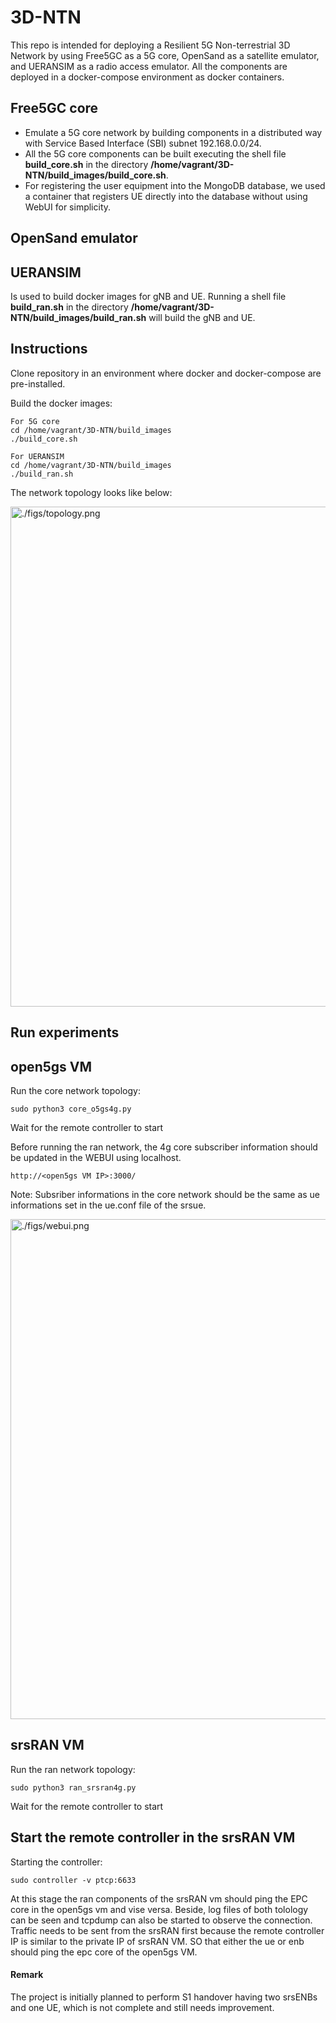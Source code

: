 # 3D-NTN
This repo is intended for deploying a Resilient 5G Non-terrestrial 3D Network by using Free5GC as a 5G core, OpenSand as a satellite emulator, and UERANSIM as a radio access emulator. All the components are deployed in a docker-compose environment as docker containers.

## Free5GC core
* Emulate a 5G core network by building components in a distributed way with Service Based Interface (SBI) subnet 192.168.0.0/24.
* All the 5G core components can be built executing the shell file **build_core.sh** in the directory **/home/vagrant/3D-NTN/build_images/build_core.sh**. 
* For registering the user equipment into the MongoDB database, we used a container that registers UE directly into the database without using WebUI for simplicity.

## OpenSand emulator


## UERANSIM 
Is used to build docker images for gNB and UE. Running a shell file **build_ran.sh** in the directory **/home/vagrant/3D-NTN/build_images/build_ran.sh** will build the gNB and UE.

## Instructions

Clone repository in an environment where docker and docker-compose are pre-installed.

Build the docker images:

```
For 5G core
cd /home/vagrant/3D-NTN/build_images
./build_core.sh
```
```
For UERANSIM
cd /home/vagrant/3D-NTN/build_images
./build_ran.sh
```
The network topology looks like below:

<img src="./figs/topology.png" title="./figs/topology.png" width=800px></img>

## Run experiments

## open5gs VM

Run the core network topology:
```
sudo python3 core_o5gs4g.py
```
Wait for the remote controller to start

Before running the ran network, the 4g core subscriber information should be updated in the WEBUI using localhost. 
```
http://<open5gs VM IP>:3000/
```

Note: Subsriber informations in the core network should be the same as ue informations set in the ue.conf file of the srsue.

<img src="./figs/webui.png" title="./figs/webui.png" width=800px></img>


## srsRAN VM

Run the ran network topology:
```
sudo python3 ran_srsran4g.py
```
Wait for the remote controller to start

## Start the remote controller in the srsRAN VM

Starting the controller:
```
sudo controller -v ptcp:6633
```
At this stage the ran components of the srsRAN vm should ping the EPC core in the open5gs vm and vise versa. Beside, log files of both tolology can be seen and tcpdump can also be started to observe the connection. Traffic needs to be sent from the srsRAN first because the remote controller IP is similar to the private IP of srsRAN VM. SO that either the ue or enb should ping the epc core of the open5gs VM.

#### Remark
The project is initially planned to perform S1 handover having two srsENBs and one UE, which is not complete and still needs improvement.


